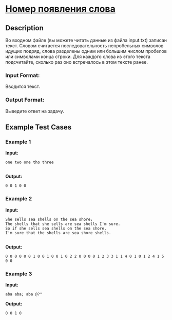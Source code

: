 # [Номер появления слова](link)

## Description

Во входном файле (вы можете читать данные из файла input.txt)
записан текст. Словом считается последовательность непробельных символов
идущих подряд, слова разделены одним или большим числом пробелов
или символами конца строки.
Для каждого слова из этого текста подсчитайте, сколько раз оно встречалось 
в этом тексте ранее.
### Input Format:

Вводится текст.

### Output Format:

Выведите ответ на задачу.

## Example Test Cases

### Example 1

**Input:**
```
one two one tho three


```

**Output:**
```
0 0 1 0 0 

```

### Example 2

**Input:**
```
She sells sea shells on the sea shore;
The shells that she sells are sea shells I'm sure.
So if she sells sea shells on the sea shore,
I'm sure that the shells are sea shore shells.


```

**Output:**
```
0 0 0 0 0 0 1 0 0 1 0 0 1 0 2 2 0 0 0 0 1 2 3 3 1 1 4 0 1 0 1 2 4 1 5 0 0 

```

### Example 3

**Input:**
```
aba aba; aba @?"

```

**Output:**
```
0 0 1 0 

```

